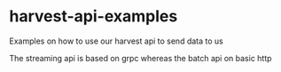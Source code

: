 # harvest-api-examples

Examples on how to use our harvest api to send data to us

The streaming api is based on grpc whereas the batch api on basic http

